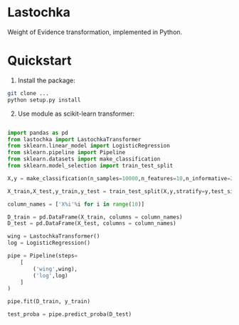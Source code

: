# Lastochka

Weight of Evidence transformation, implemented in Python. 

# Quickstart

1. Install the package:
```bash
git clone ...
python setup.py install
```

2. Use module as scikit-learn transformer:
```python

import pandas as pd
from lastochka import LastochkaTransformer
from sklearn.linear_model import LogisticRegression
from sklearn.pipeline import Pipeline
from sklearn.datasets import make_classification
from sklearn.model_selection import train_test_split

X,y = make_classification(n_samples=10000,n_features=10,n_informative=2,random_state=42)

X_train,X_test,y_train,y_test = train_test_split(X,y,stratify=y,test_size=0.3,random_state=42)

column_names = ['X%i'%i for i in range(10)]

D_train = pd.DataFrame(X_train, columns = column_names)
D_test = pd.DataFrame(X_test, columns = column_names)

wing = LastochkaTransformer()
log = LogisticRegression()

pipe = Pipeline(steps=
    [
        ('wing',wing),
        ('log',log)
    ]
)

pipe.fit(D_train, y_train)

test_proba = pipe.predict_proba(D_test)
```